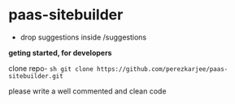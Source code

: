 paas-sitebuilder
================


- drop suggestions inside /suggestions


**geting started, for developers**

clone repo- ```sh git clone https://github.com/perezkarjee/paas-sitebuilder.git ```

please write a well commented and clean code


